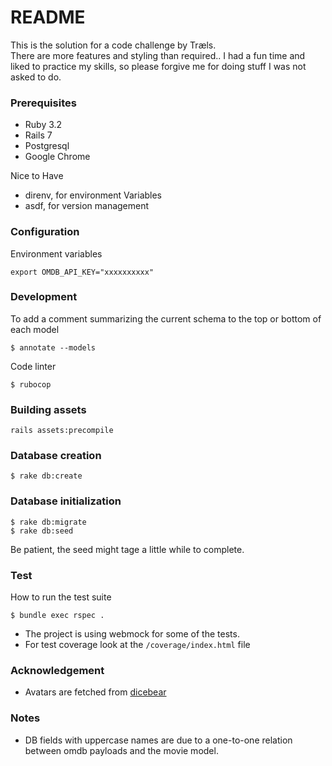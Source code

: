 # README


This is the solution for a code challenge by Træls.<br/> 
There are more features and styling than required..
I had a fun time and liked to practice my skills, so please forgive me for doing stuff I was not asked to do.

### Prerequisites
- Ruby 3.2
- Rails 7
- Postgresql
- Google Chrome

Nice to Have
- direnv, for environment Variables
- asdf, for version management

### Configuration
Environment variables
```
export OMDB_API_KEY="xxxxxxxxxx"
```

### Development<br/>
To add a comment summarizing the current schema to the top or bottom of each model
```
$ annotate --models
```
Code linter
```
$ rubocop
```

### Building assets
```
rails assets:precompile
```

### Database creation
```
$ rake db:create
```

### Database initialization
```
$ rake db:migrate
$ rake db:seed
```
Be patient, the seed might tage a little while to complete.
### Test

How to run the test suite
```
$ bundle exec rspec .
```
- The project is using webmock for some of the tests.
- For test coverage look at the `/coverage/index.html` file


### Acknowledgement
- Avatars are fetched from [dicebear](https://www.dicebear.com/styles/adventurer/)

### Notes
- DB fields with uppercase names are due to a one-to-one relation between omdb payloads and the movie model.
